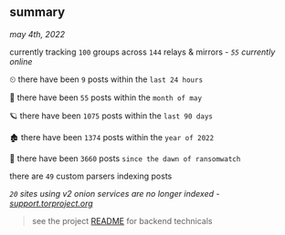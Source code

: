 
## summary
_may 4th, 2022_

currently tracking `100` groups across `144` relays & mirrors - _`55` currently online_

⏲ there have been `9` posts within the `last 24 hours`

🦈 there have been `55` posts within the `month of may`

🪐 there have been `1075` posts within the `last 90 days`

🏚 there have been `1374` posts within the `year of 2022`

🦕 there have been `3660` posts `since the dawn of ransomwatch`

there are `49` custom parsers indexing posts

_`20` sites using v2 onion services are no longer indexed - [support.torproject.org](https://support.torproject.org/onionservices/v2-deprecation/)_

> see the project [README](https://github.com/thetanz/ransomwatch#ransomwatch--) for backend technicals
